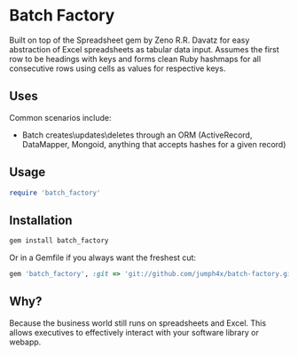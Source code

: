 # Batch Factory

Built on top of the Spreadsheet gem by Zeno R.R. Davatz for easy abstraction of Excel spreadsheets as tabular data input. Assumes the first row to be headings with keys and forms clean Ruby hashmaps for all consecutive rows using cells as values for respective keys. 

## Uses

Common scenarios include:

* Batch creates\updates\deletes through an ORM (ActiveRecord, DataMapper, Mongoid, anything that accepts hashes for a given record)

## Usage

```ruby
require 'batch_factory'
```

## Installation

```ruby
gem install batch_factory
```

Or in a Gemfile if you always want the freshest cut:
```ruby
gem 'batch_factory', :git => 'git://github.com/jumph4x/batch-factory.git'
```

## Why?

Because the business world still runs on spreadsheets and Excel. This allows executives to effectively interact with your software library or webapp. 
